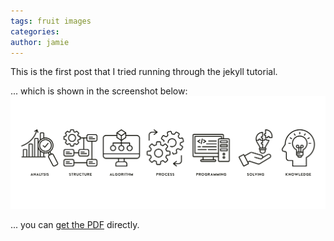 ```yaml
---
tags: fruit images
categories: 
author: jamie
---
```


This is the first post that I tried running through the jekyll tutorial.

... which is shown in the screenshot below:
![My helpful screenshot](/assets/images/screenshots.jpg)

... you can [get the PDF](/assets/mydoc.pdf) directly.
